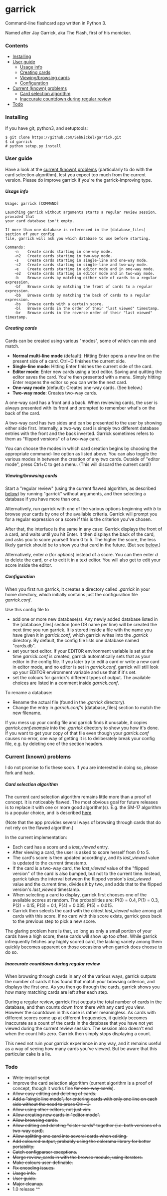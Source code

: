 # garrick
Command-line flashcard app written in Python 3.

Named after Jay Garrick, aka The Flash, first of his monicker.

### Contents
- [Installing](#installing)
- [User guide](#userguide)
  - [Usage info](#usage)
  - [Creating cards](#creating)
  - [Viewing/browsing cards](#viewing)
  - [Configuration](#config)
- [Current (known) problems](#problems)
  - [Card selection algorithm](#algorithm)
  - [Inaccurate countdown during regular review](#countdown)
- [Todo](#todo)

### <a name="installing"></a>Installing
If you have git, python3, and setuptools:
```
$ git clone https://github.com/SebNickel/garrick.git
$ cd garrick
# python setup.py install
```

### <a name="userguide"></a>User guide

Have a look at the [current (known) problems](#problems) (particularly to do with the card selection algorithm), lest you expect too much from the current version. Please do improve garrick if you're the garrick-improving type.

##### <a name="usage"></a>Usage info

```
Usage: garrick [COMMAND]

Launching garrick without arguments starts a regular review session, provided that
your card database isn't empty.

If more than one database is referenced in the [database_files] section of your config
file, garrick will ask you which database to use before starting.

Commands:
	-n    Create cards starting in one-way mode.
	-n2	  Create cards starting in two-way mode.
	-s	  Create cards starting in single-line and one-way mode.
	-s2	  Create cards starting in single-line and two-way mode.
	-e	  Create cards starting in editor mode and in one-way mode.
	-e2	  Create cards starting in editor mode and in two-way mode.
	-b	  Browse cards by matching either side of cards to a regular expression.
	-bf	  Browse cards by matching the front of cards to a regular expression.
	-bb	  Browse cards by matching the back of cards to a regular expression.
	-bs	  Browse cards with a certain score.
	-bl	  Browse cards in the order of their "last viewed" timestamp.
	-br	  Browse cards in the reverse order of their "last viewed" timestamp.
```

##### <a name="creating"></a>Creating cards

Cards can be created using various "modes", some of which can mix and match.
- **Normal multi-line mode** (default): Hitting Enter opens a new line on the present side of a card. Ctrl+D finishes the current side.
- **Single-line mode**: Hitting Enter finishes the current side of the card.
- **Editor mode**: Enter new cards using a text editor. Saving and quitting the editor saves the card. You're then presented with a menu. Simply hitting Enter reopens the editor so you can write the next card.
- **One-way mode** (default): Creates one-way cards. (See below.)
- **Two-way mode**: Creates two-way cards.

A one-way card has a front and a back. When reviewing cards, the user is always presented with its front and prompted to remember what's on the back of the card.

A two-way card has two sides and can be presented to the user by showing either side first. Internally, a two-way card is simply two different database entries with the front and the back inverted. Garrick sometimes refers to them as "flipped versions" of a two-way card.

You can choose the modes in which card creation begins by choosing the appropriate command-line option as listed above. You can also toggle the various modes in between the creation of any two cards. Outside of "editor mode", press Ctrl+C to get a menu. (This will discard the current card!)

##### <a name="viewing"></a>Viewing/browsing cards

Start a "regular review" (using the current flawed algorithm, as described [below](#algorithm)) by running "garrick" without arguments, and then selecting a database if you have more than one.

Alternatively, run garrick with one of the various options beginning with _b_ to browse your cards by one of the available criteria. Garrick will prompt you for a regular expression or a score if this is the criterion you've chosen.

After that, the interface is the same in any case: Garrick displays the front of a card, and waits until you hit Enter. It then displays the back of the card, and asks you to score yourself from 0 to 5. The higher the score, the less likely garrick should be to show you that card in the future. (But see [below](#algorithm).)

Alternatively, enter _o_ (for _options_) instead of a score. You can then enter _d_ to delete the card, or _e_ to edit it in a text editor. You will also get to edit your score inside the editor.

##### <a name="config"></a>Configuration

When you first run garrick, it creates a directory called _.garrick_ in your home directory, which initially contains just the configuration file _garrick.conf_.

Use this config file to
- add one or more new database(s). Any newly added database listed in the [database_files] section (one DB name per line) will be created the next time you run garrick. It is stored inside a file with the name you have given it in _garrick.conf_, which garrick writes into the _.garrick_ directory. By default, the config file lists one database named "cards.db".
- set your text editor. If your EDITOR environment variable is set at the time _garrick.conf_ is created, garrick automatically sets that as your editor in the config file. If you later try to edit a card or write a new card in editor mode, and no editor is set in _garrick.conf_, garrick will still look up your EDITOR environment variable and use that if it's set.
- set the colours for garrick's different types of output. The available choices are listed in a comment inside _garrick.conf_.

To rename a database:
- Rename the actual file (found in the _.garrick_ directory).
- Change the entry in _garrick.conf_'s [database_files] section to match the new filename.

If you mess up your config file and garrick finds it unusable, it copies _garrick.conf.example_ into the _.garrick_ directory to show you how it's done. If you want to get your copy of that file even though your _garrick.conf_ causes no error, one way of getting it is to deliberately break your config file, e.g. by deleting one of the section headers.

### <a name="problems"></a>Current (known) problems

I do not promise to fix these soon. If you are interested in doing so, please fork and hack.

##### <a name="algorithm"></a>Card selection algorithm

The current card selection algorithm remains little more than a proof of concept. It is noticeably flawed.
The most obvious goal for future releases is to replace it with one or more good algorithm(s). 
E.g. the SM-17 algorithm is a popular choice, and is described [here](http://www.supermemopedia.com/wiki/Algorithm_SM-17).

(Note that the app provides several ways of browsing through cards that do not rely on the flawed algorithm.)

In the current implementation:
- Each card has a score and a _last\_viewed_ entry.
- After viewing a card, the user is asked to score herself from 0 to 5.
- The card's score is then updated accordingly, and its _last\_viewed_ value is updated to the current timestamp.
- If the card is a two-way card, the _last\_viewed_ value of the "flipped version" of the card is also bumped, but not to the current time. Instead, garrick takes the interval between the flipped version's _last\_viewed_ value and the current time, divides it by two, and adds that to the flipped version's _last_viewed_ timestamp.
- When selecting a card to display, garrick first chooses one of the available scores at random. The probabilities are: P(0) = 0.4, P(1) = 0.3, P(2) = 0.15, P(3) = 0.1, P(4) = 0.035, P(5) = 0.015.
- Garrick then selects the card with the oldest _last\_viewed_ value among all cards with this score. If no card with this score exists, garrick goes back to the previous step to pick a new score.

The glaring problem here is that, so long as only a small portion of your cards have a high score, these cards will show up too often. While garrick infrequently fetches any highly scored card, the lacking variety among them quickly becomes apparent on those occasions when garrick does choose to do so.

##### <a name="countdown"></a>Inaccurate countdown during regular review

When browsing through cards in any of the various ways, garrick outputs the number of cards it has found that match your browsing criterion, and displays the first one. As you then go through the cards, garrick shows you how many matching cards are left after each step.

During a regular review, garrick first outputs the total number of cards in the database, and then counts down from there with any card you view. However the countdown in this case is rather meaningless. As cards with different scores come up at different frequencies, it quickly becomes inaccurate as a count of the cards in the database that you have not yet viewed during the current review session. The session also doesn't end when the count hits zero. Garrick then simply stops displaying a count.

This need not ruin your garrick experience in any way, and it remains useful as a way of seeing how many cards you've viewed. But be aware that this particular cake is a lie.

### <a name="todo"></a>Todo
* ~~Write install script~~
* Improve the card selection algorithm (current algorithm is a proof of concept, though it works fine ~~for one-way cards~~).
* ~~Allow easy editing and deleting of cards.~~
* ~~Add a "single line mode", for entering cards with only one line on each side without the need to press Ctrl+D.~~
* ~~Allow using other editors, not just vim.~~
* ~~Allow creating new cards in "editor mode".~~
* ~~Allow browsing cards.~~
* ~~Allow editing and deleting "sister cards" together (i.e. both versions of a two-way card).~~
* ~~Allow splitting one card into several cards when editing.~~
* ~~Add coloured output, probably using the colorama library for better portability.~~
* ~~Catch configparser exceptions.~~
* ~~Merge review\_cards in with the browse module, using iterators.~~
* ~~Make colours user-definable.~~
* ~~Fix encoding issues.~~
* ~~Usage info.~~
* ~~User guide.~~
* ~~Major cleanup.~~
* 1.0 release ^^
